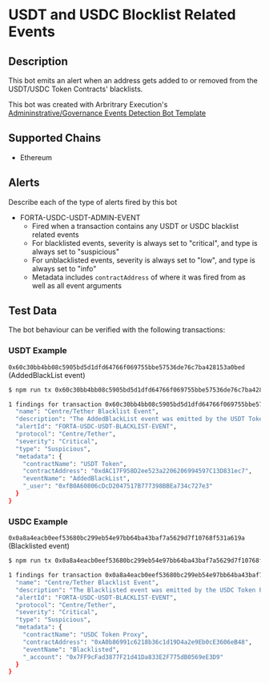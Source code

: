 # USDT and USDC Blocklist Related Events

## Description

This bot emits an alert when an address gets added to or removed from the USDT/USDC Token Contracts' blacklists.

This bot was created with Arbritrary Execution's [Admininstrative/Governance Events Detection Bot Template](https://github.com/arbitraryexecution/forta-bot-templates/blob/main/admin-events/SETUP.md)

## Supported Chains

- Ethereum

## Alerts

Describe each of the type of alerts fired by this bot

- FORTA-USDC-USDT-ADMIN-EVENT
  - Fired when a transaction contains any USDT or USDC blacklist related events
  - For blacklisted events, severity is always set to "critical", and type is always set to "suspicious"
  - For unblacklisted events, severity is always set to "low", and type is always set to "info"
  - Metadata includes `contractAddress` of where it was fired from as well as all event arguments

## Test Data

The bot behaviour can be verified with the following transactions:

### USDT Example

`0x60c30bb4bb08c5905bd5d1dfd64766f069755bbe57536de76c7ba428153a0bed` (AddedBlackList event)

```bash
$ npm run tx 0x60c30bb4bb08c5905bd5d1dfd64766f069755bbe57536de76c7ba428153a0bed

1 findings for transaction 0x60c30bb4bb08c5905bd5d1dfd64766f069755bbe57536de76c7ba428153a0bed {
  "name": "Centre/Tether Blacklist Event",
  "description": "The AddedBlackList event was emitted by the USDT Token contract",
  "alertId": "FORTA-USDC-USDT-BLACKLIST-EVENT",
  "protocol": "Centre/Tether",
  "severity": "Critical",
  "type": "Suspicious",
  "metadata": {
    "contractName": "USDT Token",
    "contractAddress": "0xdAC17F958D2ee523a2206206994597C13D831ec7",
    "eventName": "AddedBlackList",
    "_user": "0xfB0A60806cDcD2047517B777398BBEa734c727e3"
  }
}
```

### USDC Example

`0x0a8a4eacb0eef53680bc299eb54e97bb64ba43baf7a5629d7f10768f531a619a` (Blacklisted event)

```bash
$ npm run tx 0x0a8a4eacb0eef53680bc299eb54e97bb64ba43baf7a5629d7f10768f531a619a

1 findings for transaction 0x0a8a4eacb0eef53680bc299eb54e97bb64ba43baf7a5629d7f10768f531a619a {
  "name": "Centre/Tether Blacklist Event",
  "description": "The Blacklisted event was emitted by the USDC Token Proxy contract",
  "alertId": "FORTA-USDC-USDT-BLACKLIST-EVENT",
  "protocol": "Centre/Tether",
  "severity": "Critical",
  "type": "Suspicious",
  "metadata": {
    "contractName": "USDC Token Proxy",
    "contractAddress": "0xA0b86991c6218b36c1d19D4a2e9Eb0cE3606eB48",
    "eventName": "Blacklisted",
    "_account": "0x7FF9cFad3877F21d41Da833E2F775dB0569eE3D9"
  }
}
```
